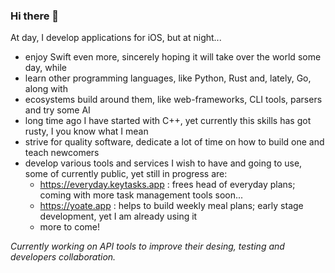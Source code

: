 ### Hi there 👋

At day, I develop applications for iOS, but at night...

- enjoy Swift even more, sincerely hoping it will take over the world some day, while
- learn other programming languages, like Python, Rust and, lately, Go, along with
- ecosystems build around them, like web-frameworks, CLI tools, parsers and try some AI
- long time ago I have started with C++, yet currently this skills has got rusty, I you know what I mean
- strive for quality software, dedicate a lot of time on how to build one and teach newcomers
- develop various tools and services I wish to have and going to use, some of currently public, yet still in progress are:
  - https://everyday.keytasks.app : frees head of everyday plans; coming with more task management tools soon...
  - https://yoate.app : helps to build weekly meal plans; early stage development, yet I am already using it
  - more to come!
 
*Currently working on API tools to improve their desing, testing and developers collaboration.*
